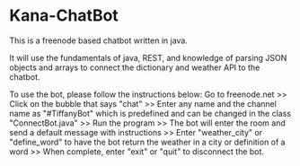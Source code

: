 # Kana-ChatBot
This is a freenode based chatbot written in java.

It will use the fundamentals of java, REST, and knowledge of parsing JSON objects and arrays 
to connect the dictionary and weather API to the chatbot. 

To use the bot, please follow the instructions below:
Go to freenode.net >> Click on the bubble that says "chat" >> Enter any name and the channel name as "#TiffanyBot" which is predefined and 
can be changed in the class "ConnectBot.java" >> Run the program >> The bot will enter the room and send a default 
message with instructions >> Enter "weather_city" or "define_word" to have the bot return the weather in a city or definition of a word >> 
When complete, enter "exit" or "quit" to disconnect the bot. 

